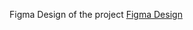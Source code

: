 Figma Design of the project
[Figma Design](https://www.figma.com/design/rRzvMwKEE0PiXeIxareUNo/4K-Wallpapers-App-UI--Community-?node-id=0-1&p=f&t=NeQFBuYbgpF7jzM6-0)
